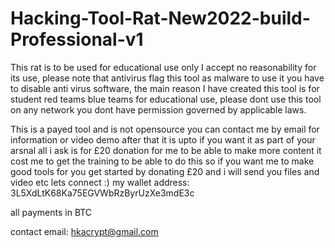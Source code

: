 # Hacking-Tool-Rat-New2022-build-Professional-v1
This rat is to be used for educational use only I accept no reasonability for its use, please note that antivirus flag this tool as malware to use it you have to disable anti virus software, the main reason I have created this tool is for student red teams blue teams for educational use, please dont use this tool on any network you dont have permission governed by applicable laws.

This is a payed tool and is not opensource you can contact me by email for information or video demo after that it is upto if you want it as part of your arsnal all i ask is for £20 donation for me to be able to make more content it cost me to get the training to be able to do this so if you want me to make good tools for you get started by donating £20 and i will send you files and video etc lets connect :) my wallet address: 3L5XdLtK68Ka75EGVWbRzByrUzXe3mdE3c  

all payments in BTC


contact email: hkacrypt@gmail.com

